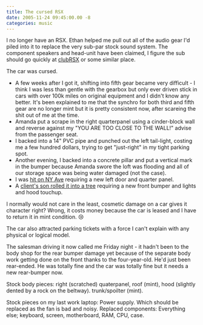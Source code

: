 ```yaml
---
title: The cursed RSX
date: 2005-11-24 09:45:00.00 -8
categories: music
---
```

I no longer have an RSX. Ethan helped me pull out all of the audio gear I'd piled into it to replace the very sub-par stock sound system. The component speakers and head-unit have been claimed, I figure the sub should go quickly at [clubRSX](http://www.clubrsx.com/) or some similar place.

The car was cursed.

  * A few weeks after I got it, shifting into fifth gear became very difficult - I think I was less than gentle with the gearbox but only ever driven stick in cars with over 100k miles on original equipment and I didn't know any better. It's been explained to me that the synchro for both third and fifth gear are no longer mint but it is pretty consistent now, after scareing the shit out of me at the time.
  * Amanda put a scrape in the right quarterpanel using a cinder-block wall and reverse against my "YOU ARE TOO CLOSE TO THE WALL!" advise from the passenger seat.
  * I backed into a 14" PVC pipe and punched out the left tail-light, costing me a few hundred dollars, trying to get "just-right" in my tight parking spot.
  * Another evening, I backed into a concrete pillar and put a vertical mark in the bumper because Amanda swore the loft was flooding and all of our storage space was being water damaged (not the case).
  * I was [hit on NY Ave](http://www.jokerbone.com/2005/04/14/bumper-cars/) requiring a new left door and quarter panel.
  * A [client's son rolled it into a tree](http://www.jokerbone.com/2005/09/28/4-year-old-boys-cant-drive/) requiring a new front bumper and lights and hood touchup.

I normally would not care in the least, cosmetic damage on a car gives it character right? Wrong, it costs money because the car is leased and I have to return it in mint condition. :cry:

The car also attracted parking tickets with a force I can't explain with any physical or logical model.

The salesman driving it now called me Friday night - it hadn't been to the body shop for the rear bumper damage yet because of the separate body work getting done on the front thanks to the four-year-old. He'd just been rear-ended. He was totally fine and the car was totally fine but it needs a new rear-bumper now.

Stock body pieces: right (scratched) quaterpanel, roof (mint), hood (slightly dented by a rock on the beltway). trunk/spoilter (mint).

Stock pieces on my last work laptop: Power supply. Which should be replaced as the fan is bad and noisy.
Replaced components: Everything else; keyboard, screen, motherboard, RAM, CPU, case.
